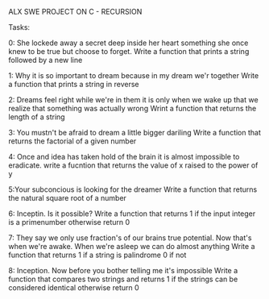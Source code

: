 ALX SWE PROJECT ON C - RECURSION

Tasks:

0: She lockede away a secret deep inside her heart something she once
knew to be true but choose to forget.
Write a function that prints a string followed by a new line

1: Why it is so important to dream because in my dream we'r together
Write a function that prints a string in reverse

2: Dreams feel right while we're in them it is only when we wake up that
we realize that something was actually wrong
Wrint  a function that returns the length of a string

3: You mustn't be afraid to dream a little bigger dariling
Write a function that returns the factorial of a given number

4: Once and idea has taken hold of the brain it is almost impossible to
eradicate.
write a fucntion that returns the value of x raised to the power of y

5:Your subconcious is looking for the dreamer
Write a function that returns the natural square root of a number

6: Inceptin. Is it possible?
Write a function that returns 1 if the input integer is a primenumber otherwise
return 0

7: They say we only use fraction's of our brains true potential. Now that's
when we're awake. When we're asleep we can do almost anything
Write a function that returns 1 if a string is palindrome 0 if not

8: Inception. Now before you bother telling me it's impossible
Write a function that compares two strings and returns 1 if the strings
can be considered identical otherwise return 0

